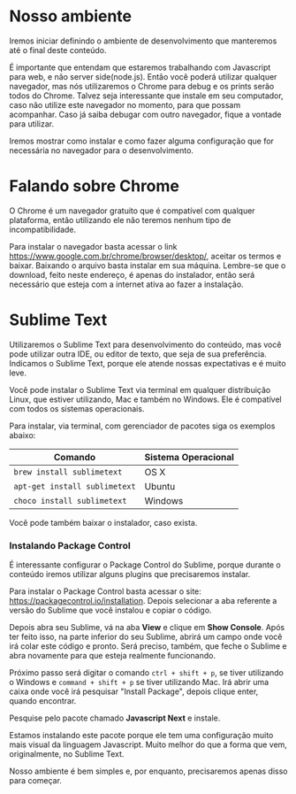 # Nosso ambiente

Iremos iniciar definindo o ambiente de desenvolvimento que manteremos até o final deste conteúdo.

É importante que entendam que estaremos trabalhando com Javascript para web, e não server side(node.js). Então você poderá utilizar qualquer navegador, mas nós utilizaremos o Chrome para debug e os prints serão todos do Chrome. Talvez seja interessante que instale em seu computador, caso não utilize este navegador no momento, para que possam acompanhar. Caso já saiba debugar com outro navegador, fique a vontade para utilizar.

Iremos mostrar como instalar e como fazer alguma configuração que for necessária no navegador para o desenvolvimento.

# Falando sobre Chrome

O Chrome é um navegador gratuito que é compatível com qualquer plataforma, então utilizando ele não teremos nenhum tipo de incompatibilidade.

Para instalar o navegador basta acessar o link <https://www.google.com.br/chrome/browser/desktop/>, aceitar os termos e baixar. Baixando o arquivo basta instalar em sua máquina. Lembre-se que o download, feito neste endereço, é apenas do instalador, então será necessário que esteja com a internet ativa ao fazer a instalação.

# Sublime Text

Utilizaremos o Sublime Text para desenvolvimento do conteúdo, mas você pode utilizar outra IDE, ou editor de texto, que seja de sua preferência. Indicamos o Sublime Text, porque ele atende nossas expectativas e é muito leve.

Você pode instalar o Sublime Text via terminal em qualquer distribuição Linux, que estiver utilizando, Mac e também no Windows. Ele é compatível com todos os sistemas operacionais.

Para instalar, via terminal, com gerenciador de pacotes siga os exemplos abaixo:

Comando | Sistema Operacional
------------- | ----------------------------
`brew install sublimetext` | OS X
`apt-get install sublimetext`| Ubuntu
`choco install sublimetext` | Windows

Você pode também baixar o instalador, caso exista.

### Instalando Package Control

É interessante configurar o Package Control do Sublime, porque durante o conteúdo iremos utilizar alguns plugins que precisaremos instalar.

Para instalar o Package Control basta acessar o site: <https://packagecontrol.io/installation>. Depois selecionar a aba referente a versão do Sublime que você instalou e copiar o código.

Depois abra seu Sublime, vá na aba **View** e clique em **Show Console**. Após ter feito isso, na parte inferior do seu Sublime, abrirá um campo onde você irá colar este código e pronto. Será preciso, também, que feche o Sublime e abra novamente para que esteja realmente funcionando.

Próximo passo será digitar o comando `ctrl + shift + p`, se tiver utilizando o Windows e `command + shift + p` se tiver utilizando Mac. Irá abrir uma caixa onde você irá pesquisar "Install Package", depois clique enter, quando encontrar.

Pesquise pelo pacote chamado **Javascript Next** e instale.

Estamos instalando este pacote porque ele tem uma configuração muito mais visual da linguagem Javascript. Muito melhor do que a forma que vem, originalmente, no Sublime Text.

Nosso ambiente é bem simples e, por enquanto, precisaremos apenas disso para começar.